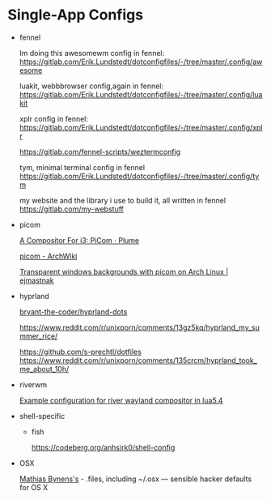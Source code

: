 # Single-App Configs

- fennel
    
    Im doing this awesomewm config in fennel: https://gitlab.com/Erik.Lundstedt/dotconfigfiles/-/tree/master/.config/awesome
    
    luakit, webbbrowser config,again in fennel: https://gitlab.com/Erik.Lundstedt/dotconfigfiles/-/tree/master/.config/luakit
    
    xplr config in fennel: https://gitlab.com/Erik.Lundstedt/dotconfigfiles/-/tree/master/.config/xplr
    
    https://gitlab.com/fennel-scripts/weztermconfig
    
    tym, minimal terminal config in fennel https://gitlab.com/Erik.Lundstedt/dotconfigfiles/-/tree/master/.config/tym
    
    my website and the library i use to build it, all written in fennel https://gitlab.com/my-webstuff
    
- picom
    
    [A Compositor For i3: PiCom ⋅ Plume](https://fediverse.blog/~/Cmm/a-compositor-for-i3-pi-com/)
    
    [picom - ArchWiki](https://wiki.archlinux.org/title/picom)
    
    [Transparent windows backgrounds with picom on Arch Linux | ejmastnak](https://www.ejmastnak.com/tutorials/arch/picom/)
    
- hyprland
    
    [bryant-the-coder/hyprland-dots](https://github.com/bryant-the-coder/hyprland-dots)
    
    https://www.reddit.com/r/unixporn/comments/13gz5kq/hyprland_my_summer_rice/ 
    
    https://github.com/s-prechtl/dotfiles https://www.reddit.com/r/unixporn/comments/135crcm/hyprland_took_me_about_10h/   
    
- riverwm
    
    [Example configuration for river wayland compositor in lua5.4](https://gist.github.com/FollieHiyuki/f598db7c548f3397e2a68e4340ac9fdc)
    
- shell-specific
    - fish
        
        https://codeberg.org/anhsirk0/shell-config 
        
- OSX
    
    [Mathias Bynens's](https://github.com/mathiasbynens/dotfiles) - .files, including ~/.osx — sensible hacker defaults for OS X